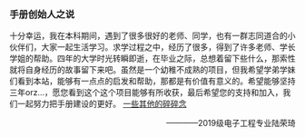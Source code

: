 ### 手册创始人之说

十分幸运，我在本科期间，遇到了很多很好的老师、同学，也有一群志同道合的小伙伴们，大家一起生活学习。求学过程之中，经历了很多，得到了许多老师、学长学姐的帮助。四年的大学时光转瞬即逝，在毕业之际，总想着留下些什么，那索性就将自身经历的故事留下来吧。虽然是一个幼稚不成熟的项目，但我希望学弟学妹们看到本站，能够有一点点的启发和帮助，那都是有价值有意义的。希望能够坚持三年orz...，愿您看到这个这个项目能够有所收获，最后希望您的支持和加入，我们一起努力把手册建设的更好。
[一些其他的碎碎念](https://m6tsmtxj3r.feishu.cn/docx/Kq3Ud9m61o3mBbxpGVIc4AunnAg)
<p align="right">————2019级电子工程专业陆荣琦</p>

<br>
